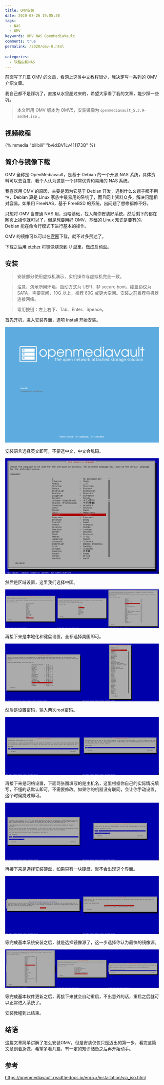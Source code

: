 ```yaml
---
title: OMV安装
date: 2020-08-26 19:05:30
tags: 
  - NAS
  - OMV
keywords: OMV NAS OpenMediaVault
comments: true
permalink: /2020/omv-0.html

categories: 
  - 软路由和NAS
---
```


前面写了几篇 OMV 的文章，看网上这类中文教程很少，我决定写一系列的 OMV 介绍文章。

我自己都不是踩坑了，直接从水里趟过来的，希望大家看了我的文章，能少踩一些坑。

<!-- more -->

> 本文所用 OMV 版本为 OMV5，安装镜像为 `openmediavault_5.3.9-amd64.iso` 。

## 视频教程

{% mmedia "bilibili" "bvid:BV1Lv411173Q" %}

## 简介与镜像下载

OMV 全称是 OpenMediavault，是基于 Debian 的一个开源 NAS 系统，具体资料可以去百度，我个人认为这是一个非常优秀和易用的 NAS 系统。

我喜欢用 OMV 的原因，主要是因为它基于 Debian 开发，遇到什么幺蛾子都不用怕，Debian 算是 Linux 家族中最易用的系统了，而且网上资料众多，解决问题相对容易。如果用 FreeNAS，基于 FreeBSD 的系统，出问题了想修都修不好。

只想将 OMV 当普通 NAS 用，没啥基础，找人帮你安装好系统，然后剩下的都在网页上操作就可以了，但是想要用好 OMV，基础的 Linux 知识是要有的，Debian 能在命令行模式下进行基本的操作。

OMV 的镜像可以可以在[官网](https://www.openmediavault.org/)下载，就不过多赘述了。

下载之后用 [etcher](https://www.balena.io/etcher/) 将镜像烧录到 U 盘里，做成启动盘。

## 安装

> 安装部分使用虚拟机演示，实机操作与虚拟机完全一致。

> 注意，演示所用环境，启动方式为 UEFI，非 secure boot，硬盘协议为 SATA，需要空间，10G 以上，推荐 60G 或更大空间。安装之前推荐将机器连接网络。

> 常用按键：左上右下、Tab、Enter、Speace。

首先开机，进入安装界面，选项 Install 开始安装。

![安装界面](./img/08/OMV-2020-08-26-15-02-03.png)

安装语言选择英文即可，不要选中文，中文会乱码。

![语言选择](./img/08/OMV-2020-08-26-15-02-17.png)

然后是区域设置，这里我们选择中国。

![区域设置](./img/08/OMV-2020-08-26-15-02-44.png)

再接下来是本地化和键盘设置，全都选择美国即可。

![本地化设置](./img/08/OMV-2020-08-26-15-03-01.png)

然后是设置密码，输入两次root密码。

![设置密码](./img/08/OMV-2020-08-26-15-06-37.png)

再接下来是网络设置，下面两张图填写的是主机名，这里根据你自己的实际情况填写，不懂的话默认即可，不需要修改。如果你的机器没有联网，会让你手动设置，这个时候跳过即可。

![网络设置](./img/08/OMV-2020-08-26-15-06-55.png)

再接下来是选择安装硬盘，如果只有一块硬盘，就不会出现这个界面。

![选择硬盘](./img/08/OMV-2020-08-26-15-07-11.png)

等完成基本系统安装之后，就是选择镜像源了，这一步选择你认为最快的镜像源。

![选择镜像源](./img/08/OMV-2020-08-26-15-08-38.png)

等完成基本软件更新之后，再接下来就会自动重启，不出意外的话，重启之后就可以正常进入系统了。

安装教程到此结束。

## 结语

这篇文章简单讲解了怎么安装OMV，但是安装仅仅只是迈出的第一步，看完这篇文章别着急做，希望多看几篇，有一定的知识储备之后再开始动手。

## 参考

https://openmediavault.readthedocs.io/en/5.x/installation/via_iso.html